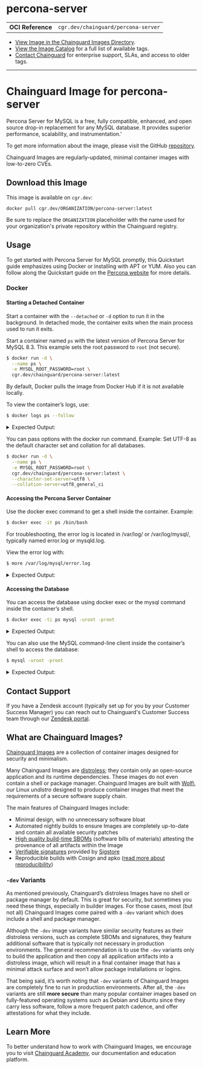<!--monopod:start-->
# percona-server
| | |
| - | - |
| **OCI Reference** | `cgr.dev/chainguard/percona-server` |


* [View Image in the Chainguard Images Directory](https://images.chainguard.dev/directory/image/percona-server/overview).
* [View the Image Catalog](https://console.chainguard.dev/images/catalog) for a full list of available tags.
* [Contact Chainguard](https://www.chainguard.dev/chainguard-images) for enterprise support, SLAs, and access to older tags.

---
<!--monopod:end-->

<!--overview:start-->
# Chainguard Image for percona-server

Percona Server for MySQL is a free, fully compatible, enhanced, and open source drop-in replacement for any MySQL database. It provides superior performance, scalability, and instrumentation.'

To get more information about the image, please visit the GitHub [repository](https://github.com/percona/percona-server).


Chainguard Images are regularly-updated, minimal container images with low-to-zero CVEs.
<!--overview:end-->

<!--getting:start-->
## Download this Image
This image is available on `cgr.dev`:

```
docker pull cgr.dev/ORGANIZATION/percona-server:latest
```

Be sure to replace the `ORGANIZATION` placeholder with the name used for your organization's private repository within the Chainguard registry.
<!--getting:end-->

<!--body:start-->
## Usage

To get started with Percona Server for MySQL promptly, this Quickstart guide emphasizes using Docker or installing with APT or YUM. Also you can follow along the Quickstart guide on the [Percona website](https://docs.percona.com/percona-server/innovation-release/quickstart-overview.html) for more details.

### Docker

#### Starting a Detached Container

Start a container with the `--detached` or `-d` option to run it in the background. In detached mode, the container exits when the main process used to run it exits.

Start a container named `ps` with the latest version of Percona Server for MySQL 8.3. This example sets the root password to `root` (not secure).

```bash
$ docker run -d \
  --name ps \
  -e MYSQL_ROOT_PASSWORD=root \
  cgr.dev/chainguard/percona-server:latest
```

By default, Docker pulls the image from Docker Hub if it is not available locally.

To view the container’s logs, use:

```bash
$ docker logs ps --follow
```

<details>

<summary>Expected Output:</summary>

```bash
You can access the server when you see the "ready for connections" message in the log.
```
</details>

You can pass options with the docker run command. Example: Set UTF-8 as the default character set and collation for all databases.

```bash
$ docker run -d \
  --name ps \
  -e MYSQL_ROOT_PASSWORD=root \
  cgr.dev/chainguard/percona-server:latest \
  --character-set-server=utf8 \
  --collation-server=utf8_general_ci
```

#### Accessing the Percona Server Container

Use the docker exec command to get a shell inside the container. Example:

```bash
$ docker exec -it ps /bin/bash
```

For troubleshooting, the error log is located in /var/log/ or /var/log/mysql/, typically named error.log or mysqld.log.

View the error log with:

```bash
$ more /var/log/mysql/error.log
```

<details>

<summary>Expected Output:</summary>

```bash
...
2017-08-29T04:20:22.190474Z 0 [Warning] 'NO_ZERO_DATE', 'NO_ZERO_IN_DATE' and 'ERROR_FOR_DIVISION_BY_ZERO' sql modes should be used with strict mode. They will be merged with strict mode in a future release.
2017-08-29T04:20:22.190520Z 0 [Warning] 'NO_AUTO_CREATE_USER' sql mode was not set.
...
```

</details>

#### Accessing the Database
You can access the database using docker exec or the mysql command inside the container’s shell.

```bash
$ docker exec -ti ps mysql -uroot -proot
```

<details>

<summary>Expected Output:</summary>

```bash
mysql: [Warning] Using a password on the command line interface can be insecure.
Welcome to the MySQL monitor.  Commands end with ; or \g.
Your MySQL connection id is 9
...
```

</details>

You can also use the MySQL command-line client inside the container’s shell to access the database:

```bash
$ mysql -uroot -proot
```

<details>

<summary>Expected Output:</summary>

```bash
mysql: [Warning] Using a password on the command line interface can be insecure.
Welcome to the MySQL monitor.  Commands end with ; or \g.
Your MySQL connection id is 8
Server version: 8.3.0-1 Percona Server (GPL), Release 21, Revision c59f87d2854

Copyright (c) 2009-2022 Percona LLC and/or its affiliates
Copyright (c) 2000, 2022, Oracle and/or its affiliates.

Oracle is a registered trademark of Oracle Corporation and/or its
affiliates. Other names may be trademarks of their respective
owners.

Type 'help;' or '\h' for help. Type '\c' to clear the current input statement.
```

</details>


<!--body:end-->

## Contact Support

If you have a Zendesk account (typically set up for you by your Customer Success Manager) you can reach out to Chainguard's Customer Success team through our [Zendesk portal](https://support.chainguard.dev/hc/en-us).

## What are Chainguard Images?

[Chainguard Images](https://www.chainguard.dev/chainguard-images?utm_source=readmes) are a collection of container images designed for security and minimalism.

Many Chainguard Images are [distroless](https://edu.chainguard.dev/chainguard/chainguard-images/getting-started-distroless/); they contain only an open-source application and its runtime dependencies. These images do not even contain a shell or package manager. Chainguard Images are built with [Wolfi](https://edu.chainguard.dev/open-source/wolfi/overview), our Linux _undistro_ designed to produce container images that meet the requirements of a secure software supply chain.

The main features of Chainguard Images include:

* Minimal design, with no unnecessary software bloat
* Automated nightly builds to ensure Images are completely up-to-date and contain all available security patches
* [High quality build-time SBOMs](https://edu.chainguard.dev/chainguard/chainguard-images/working-with-images/retrieve-image-sboms/) (software bills of materials) attesting the provenance of all artifacts within the Image
* [Verifiable signatures](https://edu.chainguard.dev/chainguard/chainguard-images/working-with-images/retrieve-image-sboms/) provided by [Sigstore](https://edu.chainguard.dev/open-source/sigstore/cosign/an-introduction-to-cosign/)
* Reproducible builds with Cosign and apko ([read more about reproducibility](https://www.chainguard.dev/unchained/reproducing-chainguards-reproducible-image-builds))

### `-dev` Variants

As mentioned previously, Chainguard’s distroless Images have no shell or package manager by default. This is great for security, but sometimes you need these things, especially in builder images. For those cases, most (but not all) Chainguard Images come paired with a `-dev` variant which does include a shell and package manager.

Although the `-dev` image variants have similar security features as their distroless versions, such as complete SBOMs and signatures, they feature additional software that is typically not necessary in production environments. The general recommendation is to use the `-dev` variants only to build the application and then copy all application artifacts into a distroless image, which will result in a final container image that has a minimal attack surface and won’t allow package installations or logins.

That being said, it’s worth noting that `-dev` variants of Chainguard Images are completely fine to run in production environments. After all, the `-dev` variants are still **more secure** than many popular container images based on fully-featured operating systems such as Debian and Ubuntu since they carry less software, follow a more frequent patch cadence, and offer attestations for what they include.

## Learn More

To better understand how to work with Chainguard Images, we encourage you to visit [Chainguard Academy](https://edu.chainguard.dev/), our documentation and education platform.